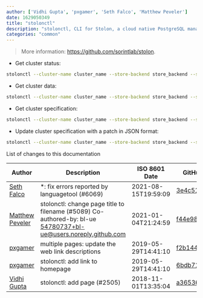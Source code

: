 ```yaml
---
author: ['Vidhi Gupta', 'pxgamer', 'Seth Falco', 'Matthew Peveler']
date: 1629050349
title: "stolonctl"
description: "stolonctl, CLI for Stolon, a cloud native PostgreSQL manager for PostgreSQL high availability."
categories: "common"
---
```

> More information: <https://github.com/sorintlab/stolon>.

- Get cluster status:

```bash
stolonctl --cluster-name cluster_name --store-backend store_backend --store-endpoints store_endpoints status
```

- Get cluster data:

```bash
stolonctl --cluster-name cluster_name --store-backend store_backend --store-endpoints store_endpoints clusterdata
```

- Get cluster specification:

```bash
stolonctl --cluster-name cluster_name --store-backend store_backend --store-endpoints store_endpoints spec
```

- Update cluster specification with a patch in JSON format:

```bash
stolonctl --cluster-name cluster_name --store-backend store_backend --store-endpoints store_endpoints update --patch 'cluster_spec'
```
List of changes to this documentation


Author | Description | ISO 8601 Date | GitHub link
------|-----|-----|-----
[Seth Falco](mailto:seth@falco.fun) | *: fix errors reported by languagetool (#6069) | 2021-08-15T19:59:09 | [3e4c519004a4](https://github.com/tldr-pages/tldr/commit/3e4c519004a471c861cdc609fd7239ee3355671c)
[Matthew Peveler](mailto:matt.peveler@gmail.com) | stolonctl: change page title to filename (#5089) Co-authored-by: bl-ue <54780737+bl-ue@users.noreply.github.com> | 2021-01-04T21:24:59 | [f44e989c65c5](https://github.com/tldr-pages/tldr/commit/f44e989c65c596a8c5d9502ef5550ebd6e15fede)
[pxgamer](mailto:owzie123@gmail.com) | multiple pages: update the web link descriptions | 2019-05-29T14:41:10 | [f2b1446e6247](https://github.com/tldr-pages/tldr/commit/f2b1446e6247d3e794ee6577dee0c867dfc9af26)
[pxgamer](mailto:owzie123@gmail.com) | stolonctl: add link to homepage | 2019-05-29T14:41:10 | [6bdb71dcc34f](https://github.com/tldr-pages/tldr/commit/6bdb71dcc34f5276e42f6cc13802c4fef6882d02)
[Vidhi Gupta](mailto:vidhigupta0494@gmail.com) | stolonctl: add page (#2505) | 2018-11-01T13:35:04 | [a365369bad17](https://github.com/tldr-pages/tldr/commit/a365369bad17aee0a045debf6a9d2640dace9cfe)


